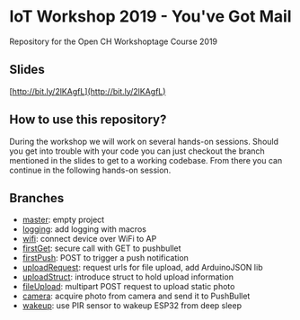 # IoT Workshop 2019 - You've Got Mail

Repository for the Open CH Workshoptage Course 2019

## Slides

[http://bit.ly/2lKAgfL](http://bit.ly/2lKAgfL)

## How to use this repository?

During the workshop we will work on several hands-on sessions. Should you get into trouble with your code you can just checkout the branch
mentioned in the slides to get to a working codebase. From there you can continue in the following hands-on session.


## Branches

 * [master](https://github.com/ThingPulse/iotworkshop2019/tree/master): empty project
 * [logging](https://github.com/ThingPulse/iotworkshop2019/tree/logging): add logging with macros
 * [wifi](https://github.com/ThingPulse/iotworkshop2019/tree/wifi): connect device over WiFi to AP
 * [firstGet](https://github.com/ThingPulse/iotworkshop2019/tree/firstGet): secure call with GET to pushbullet
 * [firstPush](https://github.com/ThingPulse/iotworkshop2019/tree/firstPush): POST to trigger a push notification
 * [uploadRequest](https://github.com/ThingPulse/iotworkshop2019/tree/uploadRequest): request urls for file upload, add ArduinoJSON lib
 * [uploadStruct](https://github.com/ThingPulse/iotworkshop2019/tree/uploadStruct): introduce struct to hold upload information
 * [fileUpload](https://github.com/ThingPulse/iotworkshop2019/tree/fileUpload): multipart POST request to upload static photo
 * [camera](https://github.com/ThingPulse/iotworkshop2019/tree/camera): acquire photo from camera and send it to PushBullet
 * [wakeup](https://github.com/ThingPulse/iotworkshop2019/tree/wakeup): use PIR sensor to wakeup ESP32 from deep sleep



